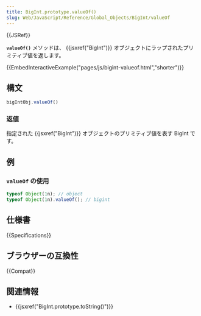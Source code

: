 ```yaml
---
title: BigInt.prototype.valueOf()
slug: Web/JavaScript/Reference/Global_Objects/BigInt/valueOf
---
```


{{JSRef}}

**`valueOf()`** メソッドは、 {{jsxref("BigInt")}} オブジェクトにラップされたプリミティブ値を返します。

{{EmbedInteractiveExample("pages/js/bigint-valueof.html","shorter")}}

## 構文

```js
bigIntObj.valueOf()
```

### 返値

指定された {{jsxref("BigInt")}} オブジェクトのプリミティブ値を表す BigInt です。

## 例

### `valueOf` の使用

```js
typeof Object(1n); // object
typeof Object(1n).valueOf(); // bigint
```

## 仕様書

{{Specifications}}

## ブラウザーの互換性

{{Compat}}

## 関連情報

- {{jsxref("BigInt.prototype.toString()")}}
